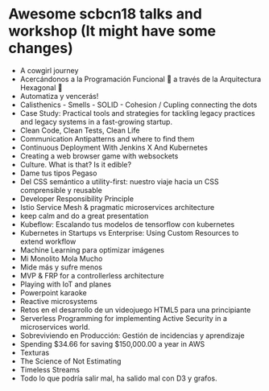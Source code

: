 # Awesome scbcn18 talks and workshop (It might have some changes)

- A cowgirl journey
- Acercándonos a la Programación Funcional 🦄 a través de la Arquitectura Hexagonal 🎯
- Automatiza y vencerás!
- Calisthenics - Smells - SOLID - Cohesion / Cupling connecting the dots
- Case Study: Practical tools and strategies for tackling legacy practices and legacy systems in a fast-growing startup.
- Clean Code, Clean Tests, Clean Life 
- Communication Antipatterns and where to find them 
- Continuous Deployment With Jenkins X And Kubernetes
- Creating a web browser game with websockets
- Culture. What is that? Is it edible?
- Dame tus tipos Pegaso
- Del CSS semántico a utility-first: nuestro viaje hacia un CSS comprensible y reusable
- Developer Responsibility Principle
- Istio Service Mesh & pragmatic microservices architecture
- keep calm and do a great presentation
- Kubeflow: Escalando tus modelos de tensorflow con kubernetes
- Kubernetes in Startups vs Enterprise: Using Custom Resources to extend workflow
- Machine Learning para optimizar imágenes
- Mi Monolito Mola Mucho
- Mide más y sufre menos
- MVP & FRP for a controllerless architecture
- Playing with IoT and planes
- Powerpoint karaoke
- Reactive microsystems
- Retos en el desarrollo de un videojuego HTML5 para una principiante
- Serverless Programming for implementing Active Security in a microservices world.
- Sobreviviendo en Producción: Gestión de incidencias y aprendizaje
- Spending $34.66 for saving $150,000.00 a year in AWS
- Texturas
- The Science of Not Estimating
- Timeless Streams
- Todo lo que podría salir mal, ha salido mal con D3 y grafos.
